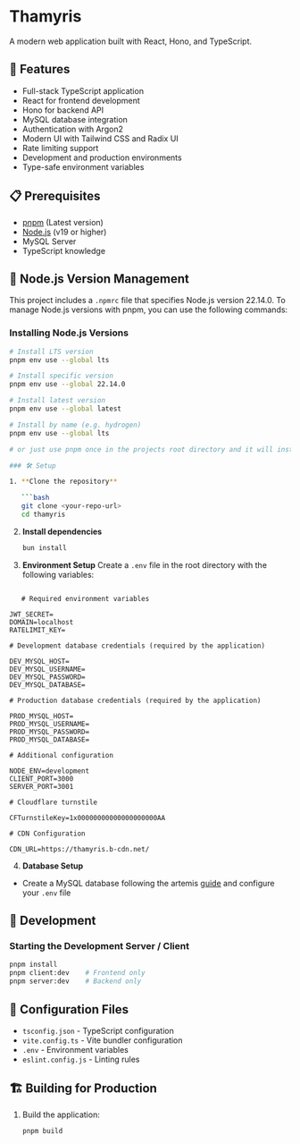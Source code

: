 # Thamyris

A modern web application built with React, Hono, and TypeScript.

## 🚀 Features

- Full-stack TypeScript application
- React for frontend development
- Hono for backend API
- MySQL database integration
- Authentication with Argon2
- Modern UI with Tailwind CSS and Radix UI
- Rate limiting support
- Development and production environments
- Type-safe environment variables

## 📋 Prerequisites

- [pnpm](https://pnpm.io/) (Latest version)
- [Node.js](https://nodejs.org/) (v19 or higher)
- MySQL Server
- TypeScript knowledge

## 🔢 Node.js Version Management

This project includes a `.npmrc` file that specifies Node.js version 22.14.0. To manage Node.js versions with pnpm, you can use the following commands:

### Installing Node.js Versions

````bash
# Install LTS version
pnpm env use --global lts

# Install specific version
pnpm env use --global 22.14.0

# Install latest version
pnpm env use --global latest

# Install by name (e.g. hydrogen)
pnpm env use --global lts

# or just use pnpm once in the projects root directory and it will install the version in the npmrc

### 🛠 Setup

1. **Clone the repository**

   ```bash
   git clone <your-repo-url>
   cd thamyris
````

2. **Install dependencies**

   ```bash
   bun install
   ```

3. **Environment Setup**
   Create a `.env` file in the root directory with the following variables:

```env

   # Required environment variables

JWT_SECRET=
DOMAIN=localhost
RATELIMIT_KEY=

# Development database credentials (required by the application)

DEV_MYSQL_HOST=
DEV_MYSQL_USERNAME=
DEV_MYSQL_PASSWORD=
DEV_MYSQL_DATABASE=

# Production database credentials (required by the application)

PROD_MYSQL_HOST=
PROD_MYSQL_USERNAME=
PROD_MYSQL_PASSWORD=
PROD_MYSQL_DATABASE=

# Additional configuration

NODE_ENV=development
CLIENT_PORT=3000
SERVER_PORT=3001

# Cloudflare turnstile

CFTurnstileKey=1x00000000000000000000AA

# CDN Configuration

CDN_URL=https://thamyris.b-cdn.net/
```

4. **Database Setup**

- Create a MySQL database following the artemis [guide](https://gitea.tendokyu.moe/Hay1tsme/artemis) and configure your `.env` file

## 🚀 Development

### Starting the Development Server / Client

```bash
pnpm install
pnpm client:dev    # Frontend only
pnpm server:dev    # Backend only
```

## 🔧 Configuration Files

- `tsconfig.json` - TypeScript configuration
- `vite.config.ts` - Vite bundler configuration
- `.env` - Environment variables
- `eslint.config.js` - Linting rules

## 🏗 Building for Production

1. Build the application:

   ```bash
   pnpm build
   ```
